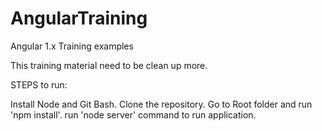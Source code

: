 # AngularTraining
Angular 1.x Training examples

This training material need to be clean up more.

STEPS to run:

Install Node and Git Bash.
Clone the repository.
Go to Root folder and run 'npm install'.
run 'node server' command to run application.

